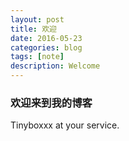```yaml
---
layout: post
title: 欢迎
date: 2016-05-23
categories: blog
tags: [note]
description: Welcome
---
```




### 欢迎来到我的博客

Tinyboxxx at your service.

